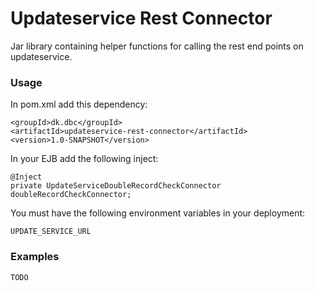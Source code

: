 # Updateservice Rest Connector
Jar library containing helper functions for calling the rest end points on updateservice.

### Usage
In pom.xml add this dependency:

    <groupId>dk.dbc</groupId>
    <artifactId>updateservice-rest-connector</artifactId>
    <version>1.0-SNAPSHOT</version>

In your EJB add the following inject:

    @Inject
    private UpdateServiceDoubleRecordCheckConnector doubleRecordCheckConnector;

You must have the following environment variables in your deployment:

    UPDATE_SERVICE_URL

### Examples
    TODO

